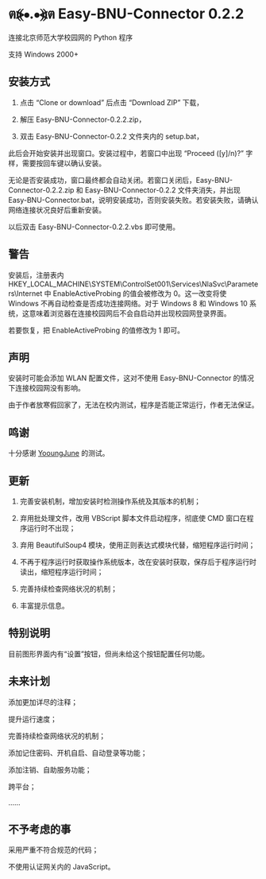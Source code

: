 # ต⦕⦁.⦁⦖ต Easy-BNU-Connector 0.2.2

连接北京师范大学校园网的 Python 程序

支持 Windows 2000+

## 安装方式

1. 点击 “Clone or download” 后点击 “Download ZIP” 下载，

2. 解压 Easy-BNU-Connector-0.2.2.zip，

3. 双击 Easy-BNU-Connector-0.2.2 文件夹内的 setup.bat，

此后会开始安装并出现窗口。安装过程中，若窗口中出现 “Proceed (\[y]/n)?” 字样，需要按回车键以确认安装。

无论是否安装成功，窗口最终都会自动关闭。若窗口关闭后，Easy-BNU-Connector-0.2.2.zip 和 Easy-BNU-Connector-0.2.2 文件夹消失，并出现 Easy-BNU-Connector.bat，说明安装成功，否则安装失败。若安装失败，请确认网络连接状况良好后重新安装。

以后双击 Easy-BNU-Connector-0.2.2.vbs 即可使用。

## 警告

安装后，注册表内 HKEY_LOCAL_MACHINE\SYSTEM\ControlSet001\Services\NlaSvc\Parameters\Internet 中 EnableActiveProbing 的值会被修改为 0。这一改变将使 Windows 不再自动检查是否成功连接网络。对于 Windows 8 和 Windows 10 系统，这意味着浏览器在连接校园网后不会自启动并出现校园网登录界面。

若要恢复，把 EnableActiveProbing 的值修改为 1 即可。

## 声明

安装时可能会添加 WLAN 配置文件，这对不使用 Easy-BNU-Connector 的情况下连接校园网没有影响。

由于作者放寒假回家了，无法在校内测试，程序是否能正常运行，作者无法保证。

## 鸣谢

十分感谢 [YooungJune](https://github.com/YooungJune) 的测试。

## 更新

1. 完善安装机制，增加安装时检测操作系统及其版本的机制；

2. 弃用批处理文件，改用 VBScript 脚本文件启动程序，彻底使 CMD 窗口在程序运行时不出现；

3. 弃用 BeautifulSoup4 模块，使用正则表达式模块代替，缩短程序运行时间；

4. 不再于程序运行时获取操作系统版本，改在安装时获取，保存后于程序运行时读出，缩短程序运行时间；

5. 完善持续检查网络状况的机制；

6. 丰富提示信息。

## 特别说明

目前图形界面内有“设置”按钮，但尚未给这个按钮配置任何功能。

## 未来计划

添加更加详尽的注释；

提升运行速度；

完善持续检查网络状况的机制；

添加记住密码、开机自启、自动登录等功能；

添加注销、自助服务功能；

跨平台；

……

## 不予考虑的事

采用严重不符合规范的代码；

不使用认证网关内的 JavaScript。